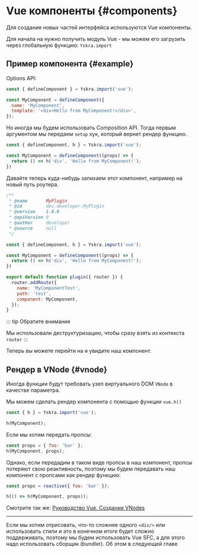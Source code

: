 # Vue компоненты {#components}

Для создания новых частей интерфейса используются Vue компоненты.

Для начала на нужно получить модуль Vue - мы можем его загрузить через глобальную функцию: `Yskra.import`

## Пример компонента {#example}

Options API: 
```js
const { defineComponent } = Yskra.import('vue');

const MyComponent = defineComponent({
  name: 'MyComponent',
  template: '<div>Hello from MyComponent!</div>',
});
```

Но иногда мы будем использовать Composition API. Тогда первым аргументом мы передаем `setup` хук, который вернет рендер функцию.

```js
const { defineComponent, h } = Yskra.import('vue');

const MyComponent = defineComponent((props) => {
  return () => h('div', 'Hello from MyComponent!');
})
```

Давайте теперь куда-нибудь запихаем этот компонент, например на новый путь роутера.

```js
/**
 * @name       MyPlugin
 * @id         dev.developer.MyPlugin
 * @version    1.0.0
 * @apiVersion 0
 * @author     developer
 * @source     null
 */

const { defineComponent, h } = Yskra.import('vue');

const MyComponent = defineComponent((props) => {
  return () => h('div', 'Hello from MyComponent!');
})

export default function plugin({ router }) {
  router.addRoute({
    name: 'MyComponentTest',
    path: 'test',
    component: MyComponent,
  });
}
```

::: tip Обратите внимание

Мы использовали деструктуризацию, чтобы сразу взять из контекста `router`
:::

Теперь вы можете перейти на <ExternalLink href="http://localhost:8930/test" /> и увидите наш компонент.


## Рендер в VNode {#vnode}

Иногда функции будут требовать узел виртуального DOM `VNode` в качестве параметра.

Мы можем сделать рендер компонента с помощью функции `vue.h()`
```js
const { h } = Yskra.import('vue');

h(MyComponent);
```

Если мы хотим передать пропсы:
```js
const props = { foo: 'bar' };
h(MyComponent, props);
```

Однако, если передадим в таком виде пропсы в наш компонент, пропсы потеряют свою реактивность, поэтому мы будем передавать наш компонент с пропсами как рендер функцию:
```js
const props = reactive({ foo: 'bar' });

h(() => h(MyComponent, props));
```

Смотрите так же: [Руководство Vue. Создание VNodes](https://ru.vuejs.org/guide/extras/render-function.html#creating-vnodes)
___

Если мы хотим отрисовать, что-то сложнее одного `<div/>` или использовать стили и это в конечном итоге будет сложно поддерживать, 
поэтому мы будем использовать Vue SFC, а для этого надо использовать сборщик (bundler). Об этом в следующей главе


